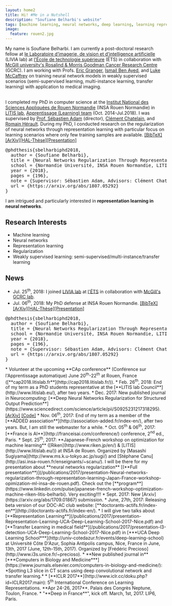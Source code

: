 ```yaml
---
layout: home2
title: Hi! #Me in a Nutshell
description: "Soufiane Belharbi's website"
tags: [machine learning, neural networks, deep learning, learning representations, academic, page, soufiane belharbi, montreal, canada, ÉTS, École de technologie supérieure, LIVIA lab, LITIS lab, Rouen, France]
image:
  feature: rouen2.jpg
---
```


My name is Soufiane Belharbi. I am currently a post-doctoral research fellow at [le Laboratoire d’imagerie, de vision et d’intelligence artificielle](https://www.etsmtl.ca/Unites-de-recherche/LIVIA/accueil) (LIVIA lab) at [l'École de technologie supérieure](https://www.etsmtl.ca/) (ÉTS) in collaboration with [McGill university's Rosalind & Morris Goodman Cancer Research Centre](https://mcgillgcrc.com/) (GCRC). I am working with Profs. [Eric Granger](https://etsmtl.ca/Professeurs/egranger/Accueil?lang=en-CA), [Ismail Ben Ayed](http://profs.etsmtl.ca/ibenayed/), and [Luke McCaffrey](https://mcgillgcrc.com/research/members/mccaffrey) on training neural network models in weakly supervised scenarios (semi-supervised learning, multi-instance learning, transfer learning) with application to medical imaging.
<br/>
<br/>

I completed my PhD in computer science at the [Institut National des Sciences Appliquées de Rouen Normandie](http://www.insa-rouen.fr/en) (INSA Rouen Normandie) in
[LITIS lab](http://www.litislab.fr/),
[Apprentissage (Learning) team](http://www.litislab.fr/equipe/docapp/) (Oct.
2014-Jul.2018). I was
supervised by [Prof. Sébastien Adam](http://pagesperso.litislab.fr/sebadam/) (director), [Clément Chatelain](http://pagesperso.litislab.fr/cchatelain/), and
[Romain Hérault](https://asi.insa-rouen.fr/enseignants/~rherault/pelican/). During my PhD, I conducted research on the regularization of neural networks through representation learning with particular focus on learning scenarios where only few training samples are available. <a href="javascript:toggleBibtex('sbelharbiphd2018')">[BibTeX]</a>
<a href="https://arxiv.org/abs/1807.05292">[ArXiv]</a><a href="https://tel.archives-ouvertes.fr/tel-01835035">[HAL-Thèse]</a><a href="/publications/2018/presentation-phd-defense-2018.pdf">[Presentation]</a>
<div id="bib_sbelharbiphd2018" class="bibtex noshow">
<pre>
@phdthesis{sbelharbiphd2018,
  author = {Soufiane Belharbi},
  title = {Neural Networks Regularization Through Representation Learning},
  school = {Normandie Université, INSA Rouen Normandie, LITIS laboratory},
  year = {2018},
  pages = {196},
  note = {Supervisor: Sébastien Adam, Advisors: Clément Chatelain, Romain Hérault},
  url = {https://arxiv.org/abs/1807.05292}
}
</pre>
</div>

I am intrigued and particularly interested in **representation learning in neural networks**.

## Research Interests
* Machine learning
* Neural networks
* Representation learning
* Regularization
* Weakly supervised learning: semi-supervised/multi-instance/transfer learning



## News
* Jul. 25<sup>th</sup>, 2018: I joined [LIVIA lab](https://www.etsmtl.ca/Unites-de-recherche/LIVIA/accueil) at [l'ÉTS](https://www.etsmtl.ca/) in collaboration with [McGill's GCRC lab](https://mcgillgcrc.com/).
* Jul. 06<sup>th</sup>, 2018: My PhD defense at INSA Rouen Normandie. <a href="javascript:toggleBibtex('sbelharbiphd2018')">[BibTeX]</a>
<a href="https://arxiv.org/abs/1807.05292">[ArXiv]</a><a href="https://tel.archives-ouvertes.fr/tel-01835035">[HAL-Thèse]</a><a href="/publications/2018/presentation-phd-defense-2018.pdf">[Presentation]</a>
<div id="bib_sbelharbiphd2018" class="bibtex noshow">
<pre>
@phdthesis{sbelharbiphd2018,
  author = {Soufiane Belharbi},
  title = {Neural Networks Regularization Through Representation Learning},
  school = {Normandie Université, INSA Rouen Normandie, LITIS laboratory},
  year = {2018},
  pages = {196},
  note = {Supervisor: Sébastien Adam, Advisors: Clément Chatelain, Romain Hérault},
  url = {https://arxiv.org/abs/1807.05292}
}
</pre>
</div>
* Volunteer at the upcoming **CAp conference** (Conférence sur l'Apprentissage automatique) June 20<sup>th</sup>-22<sup>th</sup> at Rouen, France ([**cap2018.litislab.fr**](http://cap2018.litislab.fr/)).
* Feb. 26<sup>th</sup>, 2018: End of my term as a PhD students representative at the [**LITIS lab Council**](http://www.litislab.eu/), after two years.
* Dec. 2017: New published journal in Neurocomputing: [**Deep Neural Networks Regularization for Structured Output Prediction**](https://www.sciencedirect.com/science/article/pii/S0925231217318295). <a href="https://arxiv.org/abs/1504.07550">[ArXiv]</a> <a href="https://github.com/sbelharbi/structured-output-ae">[Code]</a>
* Nov. 06<sup>th</sup>, 2017: End of my term as a member of the [**ADDED association**](http://association-added.fr/index-en/), after two years. But, I am still the webmaster for a while.
* Oct. 05<sup>th</sup> & 06<sup>th</sup>, 2017: [**France is AI**](http://franceisai.com/conference/) conference, 2<sup>nd</sup> ed., Paris.
* Sept. 25<sup>th</sup>, 2017: **Japanese-French workshop on optimization for machine learning** ([Riken](http://www.riken.jp/en/) & [LITIS](http://www.litislab.eu/)) at
INSA de Rouen. Organized by [Masashi Sugiyama](http://www.ms.k.u-tokyo.ac.jp/sugi/) and [Stéphane Canu](http://asi.insa-rouen.fr/enseignants/~scanu/). I will be there for my presentation about **neural networks regularization** [(**Full presentation**)](/publications/2017/presentation-Neural-networks-regularization-through-representation-learning-Japan-France-workshop-opimization-ml-insa-de-rouen.pdf). Check out the [**program**](https://www.linkedin.com/pulse/japanese-french-workshop-optimization-machine-riken-litis-belharbi). Very exciting!!!!
* Sept. 2017: New [Arxiv](https://arxiv.org/abs/1709.01867) submission.
* June, 27th, 2017: Releasing beta version of our DOC-AC club website: [**doctorants-actifs.fr/index-en**](http://doctorants-actifs.fr/index-en/).
* I will give two talks about [**Representation Learning**](/publications/2017/presentation-Representation-Learning-UCA-Deep-Learning-School-2017-Nice.pdf) and [**Transfer Learning in medical field**](/publications/2017/presentation-l3-detection-UCA-Deep-Learning-School-2017-Nice.pdf) in [***UCA Deep Learning School***](http://univ-cotedazur.fr/events/deep-learning-school) at Université Côte D'Azur, Sophia Antipolis campus, Nice, France in June, 13th, 2017 (June, 12th-15th, 2017). Organized by [Frédéric Precioso](http://www.i3s.unice.fr/~precioso).
* **New published journal in** [***Computers in Biology and Medicine***](https://www.journals.elsevier.com/computers-in-biology-and-medicine/): *Spotting L3 slice in CT scans using deep convolutional network and transfer learning.*
* [**ICLR 2017**](http://www.iclr.cc/doku.php?id=ICLR2017:main): 5<sup>th</sup> International Conference on Learning
  Representations.
  **Apr 24-26, 2017**. Palais des Congrès Neptune, Toulon, France.
* "**Deep in France**", kick off. March, 1st, 2017. LIP6, Paris.
